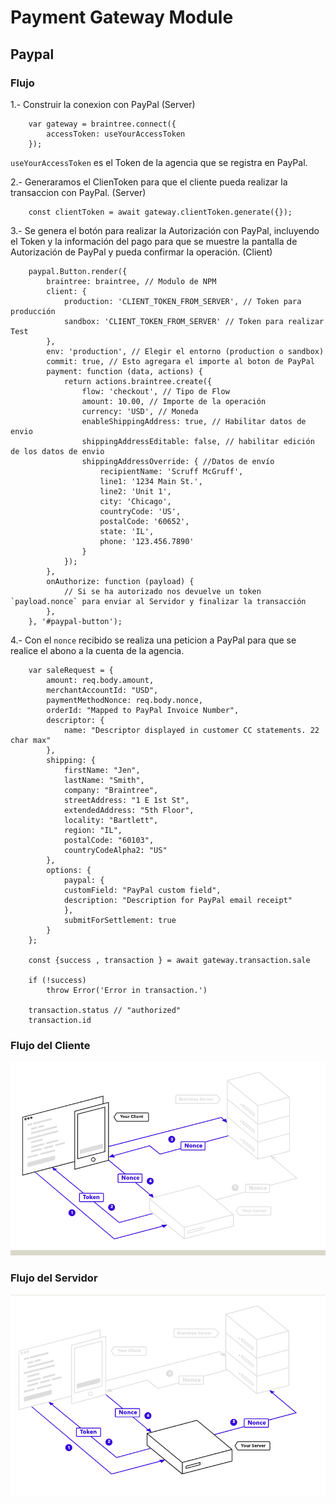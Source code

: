 # Payment Gateway Module

## Paypal

### Flujo

1.- Construir la conexion con PayPal (Server)

        var gateway = braintree.connect({
            accessToken: useYourAccessToken
        });

`useYourAccessToken` es el Token de la agencia que se registra en PayPal. 


2.- Generaramos el ClienToken para que el cliente pueda realizar la transaccion con PayPal. (Server)

        const clientToken = await gateway.clientToken.generate({});


3.- Se genera el botón para realizar la Autorización con PayPal, incluyendo el Token y la información del pago para que se muestre la pantalla de Autorización de PayPal y pueda confirmar la operación. (Client)

        paypal.Button.render({
            braintree: braintree, // Modulo de NPM
            client: { 
                production: 'CLIENT_TOKEN_FROM_SERVER', // Token para producción
                sandbox: 'CLIENT_TOKEN_FROM_SERVER' // Token para realizar Test
            },
            env: 'production', // Elegir el entorno (production o sandbox)
            commit: true, // Esto agregara el importe al boton de PayPal
            payment: function (data, actions) {
                return actions.braintree.create({
                    flow: 'checkout', // Tipo de Flow
                    amount: 10.00, // Importe de la operación
                    currency: 'USD', // Moneda
                    enableShippingAddress: true, // Habilitar datos de envio
                    shippingAddressEditable: false, // habilitar edición de los datos de envio
                    shippingAddressOverride: { //Datos de envío
                        recipientName: 'Scruff McGruff',
                        line1: '1234 Main St.',
                        line2: 'Unit 1',
                        city: 'Chicago',
                        countryCode: 'US',
                        postalCode: '60652',
                        state: 'IL',
                        phone: '123.456.7890'
                    }
                });
            },
            onAuthorize: function (payload) { 
                // Si se ha autorizado nos devuelve un token `payload.nonce` para enviar al Servidor y finalizar la transacción
            },
        }, '#paypal-button');


4.- Con el `nonce` recibido se realiza una peticion a PayPal para que se realice el abono a la cuenta de la agencia.

        var saleRequest = {
            amount: req.body.amount,
            merchantAccountId: "USD",
            paymentMethodNonce: req.body.nonce,
            orderId: "Mapped to PayPal Invoice Number",
            descriptor: {
                name: "Descriptor displayed in customer CC statements. 22 char max"
            },
            shipping: {
                firstName: "Jen",
                lastName: "Smith",
                company: "Braintree",
                streetAddress: "1 E 1st St",
                extendedAddress: "5th Floor",
                locality: "Bartlett",
                region: "IL",
                postalCode: "60103",
                countryCodeAlpha2: "US"
            },
            options: {
                paypal: {
                customField: "PayPal custom field",
                description: "Description for PayPal email receipt"
                },
                submitForSettlement: true
            }
        };

        const {success , transaction } = await gateway.transaction.sale
        
        if (!success) 
            throw Error('Error in transaction.')

        transaction.status // "authorized"
        transaction.id 

            
### Flujo del Cliente
![cliente](data/paypal_client.png)


### Flujo del Servidor
![server](data/paypal_server.png)


